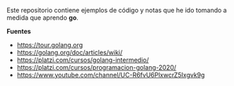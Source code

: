 Este repositorio contiene ejemplos de código y notas que he ido tomando a medida 
que aprendo **go**.

**Fuentes**

- https://tour.golang.org
- https://golang.org/doc/articles/wiki/
- https://platzi.com/cursos/golang-intermedio/
- https://platzi.com/cursos/programacion-golang-2020/
- https://www.youtube.com/channel/UC-R6fvU6PlxwcrZ5Ixgvk9g
